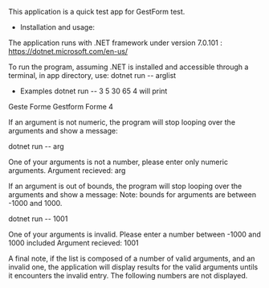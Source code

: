 This application is a quick test app for GestForm test.

- Installation and usage:

The application runs with .NET framework under version 7.0.101 : https://dotnet.microsoft.com/en-us/

To run the program, assuming .NET is installed and accessible through a terminal, in app directory, use: dotnet run -- arglist

- Examples
dotnet run -- 3 5 30 65 4 will print

Geste
Forme
Gestform
Forme
4

If an argument is not numeric, the program will stop looping over the arguments and show a message:

dotnet run -- arg

One of your arguments is not a number, please enter only numeric arguments.
Argument recieved: arg

If an argument is out of bounds, the program will stop looping over the arguments and show a message:
Note: bounds for arguments are between -1000 and 1000.

dotnet run -- 1001

One of your arguments is invalid. Please enter a number between -1000 and 1000 included
Argument recieved: 1001

A final note, if the list is composed of a number of valid arguments, and an invalid one, the application will display results for the valid arguments untils it encounters the invalid entry. The following numbers are not displayed.